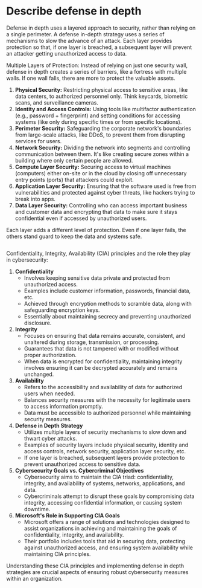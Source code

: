# Describe defense in depth

Defense in depth uses a layered approach to security, rather than relying on a single perimeter. A defense in-depth strategy uses a series of mechanisms to slow the advance of an attack. Each layer provides protection so that, if one layer is breached, a subsequent layer will prevent an attacker getting unauthorized access to data.

Multiple Layers of Protection: Instead of relying on just one security wall, defense in depth creates a series of barriers, like a fortress with multiple walls. If one wall falls, there are more to protect the valuable assets.

1. **Physical Security:** Restricting physical access to sensitive areas, like data centers, to authorized personnel only. Think keycards, biometric scans, and surveillance cameras.
2. **Identity and Access Controls:** Using tools like multifactor authentication (e.g., password + fingerprint) and setting conditions for accessing systems (like only during specific times or from specific locations).
3. **Perimeter Security:** Safeguarding the corporate network's boundaries from large-scale attacks, like DDoS, to prevent them from disrupting services for users.
4. **Network Security:** Dividing the network into segments and controlling communication between them. It's like creating secure zones within a building where only certain people are allowed.
5. **Compute Layer Security:** Securing access to virtual machines (computers) either on-site or in the cloud by closing off unnecessary entry points (ports) that attackers could exploit.
6. **Application Layer Security:** Ensuring that the software used is free from vulnerabilities and protected against cyber threats, like hackers trying to break into apps.
7. **Data Layer Security:** Controlling who can access important business and customer data and encrypting that data to make sure it stays confidential even if accessed by unauthorized users.

Each layer adds a different level of protection. Even if one layer fails, the others stand guard to keep the data and systems safe.

<figure><img src="https://learn.microsoft.com/en-us/training/wwl-sci/describe-security-concepts-methodologies/media/4-defense-depth.png" alt=""><figcaption></figcaption></figure>

Confidentiality, Integrity, Availability (CIA) principles and the role they play in cybersecurity:

1. **Confidentiality**
   * Involves keeping sensitive data private and protected from unauthorized access.
   * Examples include customer information, passwords, financial data, etc.
   * Achieved through encryption methods to scramble data, along with safeguarding encryption keys.
   * Essentially about maintaining secrecy and preventing unauthorized disclosure.
2. **Integrity**
   * Focuses on ensuring that data remains accurate, consistent, and unaltered during storage, transmission, or processing.
   * Guarantees that data is not tampered with or modified without proper authorization.
   * When data is encrypted for confidentiality, maintaining integrity involves ensuring it can be decrypted accurately and remains unchanged.
3. **Availability**
   * Refers to the accessibility and availability of data for authorized users when needed.
   * Balances security measures with the necessity for legitimate users to access information promptly.
   * Data must be accessible to authorized personnel while maintaining security measures.
4. **Defense in Depth Strategy**
   * Utilizes multiple layers of security mechanisms to slow down and thwart cyber attacks.
   * Examples of security layers include physical security, identity and access controls, network security, application layer security, etc.
   * If one layer is breached, subsequent layers provide protection to prevent unauthorized access to sensitive data.
5. **Cybersecurity Goals vs. Cybercriminal Objectives**
   * Cybersecurity aims to maintain the CIA triad: confidentiality, integrity, and availability of systems, networks, applications, and data.
   * Cybercriminals attempt to disrupt these goals by compromising data integrity, accessing confidential information, or causing system downtime.
6. **Microsoft's Role in Supporting CIA Goals**
   * Microsoft offers a range of solutions and technologies designed to assist organizations in achieving and maintaining the goals of confidentiality, integrity, and availability.
   * Their portfolio includes tools that aid in securing data, protecting against unauthorized access, and ensuring system availability while maintaining CIA principles.

Understanding these CIA principles and implementing defense in depth strategies are crucial aspects of ensuring robust cybersecurity measures within an organization.

<figure><img src="https://learn.microsoft.com/en-us/training/wwl-sci/describe-security-concepts-methodologies/media/4-confidentiality-integrity-availability.png" alt=""><figcaption></figcaption></figure>
